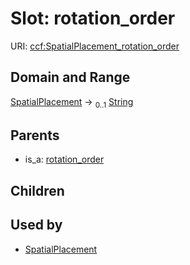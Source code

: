 
# Slot: rotation_order



URI: [ccf:SpatialPlacement_rotation_order](http://purl.org/ccf/SpatialPlacement_rotation_order)


## Domain and Range

[SpatialPlacement](SpatialPlacement.md) &#8594;  <sub>0..1</sub> [String](types/String.md)

## Parents

 *  is_a: [rotation_order](rotation_order.md)

## Children


## Used by

 * [SpatialPlacement](SpatialPlacement.md)
